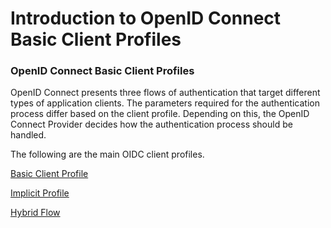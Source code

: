 # Introduction to OpenID Connect Basic Client Profiles

### OpenID Connect Basic Client Profiles
OpenID Connect presents three flows of authentication that target different types of 
application clients. The parameters required for the authentication process differ based on the client profile. Depending on this, the OpenID Connect Provider decides how the authentication process should be handled.

The following are the main OIDC client profiles.

[Basic Client Profile](basic-client-profile.md)

[Implicit Profile](implicit-client-profile.md)

[Hybrid Flow](hybrid-client-profile.md)
